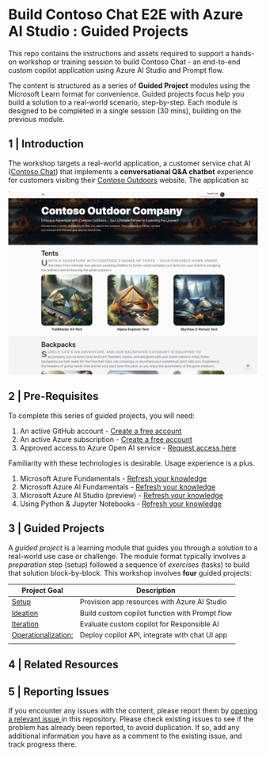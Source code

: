 # Build Contoso Chat E2E with Azure AI Studio : Guided Projects

This repo contains the instructions and assets required to support a hands-on workshop or training session to build Contoso Chat - an end-to-end custom copilot application using Azure AI Studio and Prompt flow.

The content is structured as a series of **Guided Project** modules using the Microsoft Learn format for convenience. Guided projects focus help you build a solution to a real-world scenario, step-by-step. Each module is designed to be completed in a single session (30 mins), building on the previous module.


## 1 | Introduction

The workshop targets a real-world application, a customer service chat AI ([Contoso Chat](https://github.com/Azure-Samples/contoso-chat)) that implements a **conversational Q&A chatbot** experience for customers visiting their [Contoso Outdoors](https://github.com/Azure-Samples/contoso-web) website. The application sc

![End to End story](./Instructions/Media/contoso-web-app.png)

## 2 | Pre-Requisites

To complete this series of guided projects, you will need:

1. An active GitHub account - [Create a free account](https://github.com/signup)
1. An active Azure subscription - [Create a free account](https://azure.microsoft.com/free/) 
1. Approved access to Azure Open AI service - [Request access here](https://aka.ms/oaiapply)

Familiarity with these technologies is desirable. Usage experience is a plus.
1. Microsoft Azure Fundamentals - [Refresh your knowledge](https://learn.microsoft.com/en-us/training/courses/az-900t00#course-syllabus)
1. Microsoft Azure AI Fundamentals -  [Refresh your knowledge](https://learn.microsoft.com/training/paths/get-started-with-artificial-intelligence-on-azure)
1. Microsoft Azure AI Studio (preview) - [Refresh your knowledge](https://learn.microsoft.com/training/paths/create-custom-copilots-ai-studio/)
1. Using Python & Jupyter Notebooks - [Refresh your knowledge](https://learn.microsoft.com/training/paths/beginner-python/)

## 3 | Guided Projects

A _guided project_ is a learning module that guides you through a solution to a real-world use case or challenge. The module format typically involves a _preparation_ step (setup) followed a sequence of _exercises_ (tasks) to build that solution block-by-block. This workshop involves **four** guided projects:

| Project Goal | Description |
|---------|-------------|
| [Setup](./project-1/README.md) | Provision app resources with Azure AI Studio |
| [Ideation](./project-2/README.md) | Build custom copilot function with Prompt flow |
| [Iteration](./project-3/README.md) | Evaluate custom copilot for Responsible AI |
| [Operationalization:](./project-4/README.md) | Deploy copilot API, integrate with chat UI app |
|||


## 4 | Related Resources


## 5 | Reporting Issues

If you encounter any issues with the content, please report them by [opening a relevant issue ](https://github.com/nitya/mslearn-contoso-chat/issues/new) in this repository. Please check existing issues to see if the problem has already been reported, to avoid duplication. If so, add any additional information you have as a comment to the existing issue, and track progress there.



